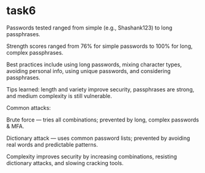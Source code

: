 # task6

Passwords tested ranged from simple (e.g., Shashank123) to long passphrases.

Strength scores ranged from 76% for simple passwords to 100% for long, complex passphrases.

Best practices include using long passwords, mixing character types, avoiding personal info, using unique passwords, and considering passphrases.

Tips learned: length and variety improve security, passphrases are strong, and medium complexity is still vulnerable.

Common attacks:

Brute force — tries all combinations; prevented by long, complex passwords & MFA.

Dictionary attack — uses common password lists; prevented by avoiding real words and predictable patterns.

Complexity improves security by increasing combinations, resisting dictionary attacks, and slowing cracking tools.
